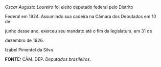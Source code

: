 

*Oscar Augusto Loureiro* foi eleito deputado federal pelo Distrito

Federal em 1924. Assumindo sua cadeira na Câmara dos Deputados em 10 de

junho desse ano, exerceu seu mandato até o fim da legislatura, em 31 de

dezembro de 1926.



Izabel Pimentel da Silva



**FONTE:** CÂM. DEP. *Deputados brasileiros*.

